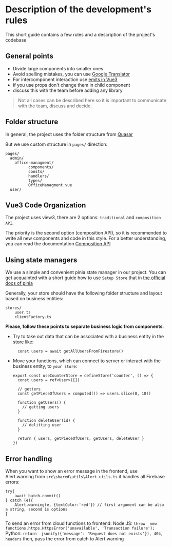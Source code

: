 # Description of the development's rules

This short guide contains a few rules and a description of the project's codebase

## General points

- Divide large components into smaller ones
- Avoid spelling mistakes, you can use [Google Translator](https://translate.google.com/)
- For intercomponent interaction use [emits in Vue3](https://vuejs.org/guide/components/events.html#emitting-and-listening-to-events)
- if you use props don't change them in child component
- discuss this with the team before adding any library

> Not all cases can be described here
> so it is important to communicate
> with the team, discuss and decide.

## Folder structure

In general, the project uses the folder structure from [Quasar](https://quasar.dev/quasar-cli-webpack/directory-structure)

But we use custom structure in `pages/` direction:

```
pages/
  admin/
    office-managment/
          components/
          consts/
          handlers/
          types/
          OfficeManagment.vue
  user/
```

## Vue3 Code Organization

The project uses view3, there are 2 options: `traditional` and `composition API`.

The priority is the second option (composition API), so it is recommended to write all new components and code in this style. For a better understanding, you can read the documentation [Composition API](https://vuejs.org/guide/extras/composition-api-faq.html)

## Using state managers

We use a simple and convenient pinia state manager in our project.
You can get acquainted with a short guide how to use `Setup Store` that in [the official docs of pinia](https://pinia.vuejs.org/core-concepts/)

Generally, your store should have the following folder structure and layout based on business entities:

```
stores/
    user.ts
    clientFactory.ts
```

**Please, follow these points to separate business logic from components**:

- Try to take out data that can be associated with a business entity in the store like:

  ```
    const users = await getAllUsersFromFirestore()
  ```

- Move your functions, which can connect to server or interact with the business entity, to `your store`:

  ```
  export const useCounterStore = defineStore('counter', () => {
    const users = ref<User>([])

    // getters
    const getPieceOfUsers = computed(() => users.slice(0, 10))

    function getUsers() {
      // getting users
    }

    function deleteUser(id) {
      // delitting user
    }

    return { users, getPieceOfUsers, getUsers, deleteUser }
  })
  ```

## Error handling
When you want to show an error message in the frontend, use Alert.warning from  `src\shared\utils\Alert.utils.ts`
it handles all Firebase errors:
```
try{
	await batch.commit()
} catch (e){
	Alert.warning(e, {textColor:'red'}) // first argument can be also a string, second is options
}
```
To send an error from cloud functions to frontend:
Node.JS:  `throw  new  functions.https.HttpsError('unavailable', 'Transaction failure');`
Python: `return  jsonify({'message': 'Request does not exists'}), 404, headers`
then, pass the error from catch to Alert.warning
